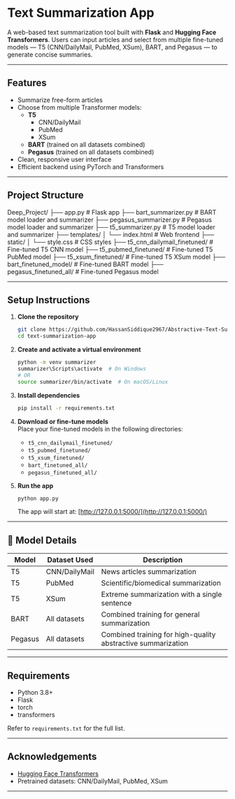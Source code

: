 # Text Summarization App

A web-based text summarization tool built with **Flask** and **Hugging Face Transformers**. Users can input articles and select from multiple fine-tuned models — T5 (CNN/DailyMail, PubMed, XSum), BART, and Pegasus — to generate concise summaries.

---

## Features

- Summarize free-form articles  
- Choose from multiple Transformer models:
  - **T5**
    - CNN/DailyMail
    - PubMed
    - XSum
  - **BART** (trained on all datasets combined)
  - **Pegasus** (trained on all datasets combined)
- Clean, responsive user interface  
- Efficient backend using PyTorch and Transformers

---

## Project Structure

Deep_Project/
├── app.py # Flask app
├── bart_summarizer.py # BART model loader and summarizer
├── pegasus_summarizer.py # Pegasus model loader and summarizer
├── t5_summarizer.py # T5 model loader and summarizer
├── templates/
│ └── index.html # Web frontend
├── static/
│ └── style.css # CSS styles
├── t5_cnn_dailymail_finetuned/ # Fine-tuned T5 CNN model
├── t5_pubmed_finetuned/ # Fine-tuned T5 PubMed model
├── t5_xsum_finetuned/ # Fine-tuned T5 XSum model
├── bart_finetuned_model/ # Fine-tuned BART model
├── pegasus_finetuned_all/ # Fine-tuned Pegasus model

---

## Setup Instructions

1. **Clone the repository**
   ```bash
   git clone https://github.com/HassanSiddique2967/Abstractive-Text-Summarization-for-News-Research-Papers.git
   cd text-summarization-app
   ```

2. **Create and activate a virtual environment**
   ```bash
   python -m venv summarizer
   summarizer\Scripts\activate  # On Windows
   # OR
   source summarizer/bin/activate  # On macOS/Linux
   ```

3. **Install dependencies**
   ```bash
   pip install -r requirements.txt
   ```

4. **Download or fine-tune models**  
   Place your fine-tuned models in the following directories:
   - `t5_cnn_dailymail_finetuned/`
   - `t5_pubmed_finetuned/`
   - `t5_xsum_finetuned/`
   - `bart_finetuned_all/`
   - `pegasus_finetuned_all/`

5. **Run the app**
   ```bash
   python app.py
   ```
   The app will start at: [http://127.0.0.1:5000/](http://127.0.0.1:5000/)

---

## 🧪 Model Details

| Model   | Dataset Used  | Description                                                  |
| ------- | ------------- | ------------------------------------------------------------ |
| T5      | CNN/DailyMail | News articles summarization                                  |
| T5      | PubMed        | Scientific/biomedical summarization                          |
| T5      | XSum          | Extreme summarization with a single sentence                 |
| BART    | All datasets  | Combined training for general summarization                  |
| Pegasus | All datasets  | Combined training for high-quality abstractive summarization |

---

## Requirements

- Python 3.8+
- Flask
- torch
- transformers

Refer to `requirements.txt` for the full list.

---

## Acknowledgements

- [Hugging Face Transformers](https://github.com/huggingface/transformers)
- Pretrained datasets: CNN/DailyMail, PubMed, XSum

---
